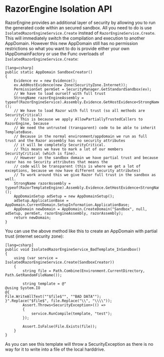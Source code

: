 
# RazorEngine Isolation API

RazorEngine provides an additional layer of security by allowing you to run the generated code within an secured sandbox.
All you need to do is use `IsolatedRazorEngineService.Create` instead of `RazorEngineService.Create`. 
This will immediately switch the compilation and execution to another AppDomain.
However this new AppDomain still has no permission restrictions so what you want to do is provide either your own IAppDomainFactory 
or use the Func<AppDomain> overloads of `IsolatedRazorEngineService.Create`:

    [lang=csharp]
    public static AppDomain SandboxCreator()
    {
        Evidence ev = new Evidence();
        ev.AddHostEvidence(new Zone(SecurityZone.Internet));
        PermissionSet permSet = SecurityManager.GetStandardSandbox(ev);
        // We have to load ourself with full trust
        StrongName razorEngineAssembly = typeof(RazorEngineService).Assembly.Evidence.GetHostEvidence<StrongName>();
        // We have to load Razor with full trust (so all methods are SecurityCritical)
        // This is because we apply AllowPartiallyTrustedCallers to RazorEngine, because
        // We need the untrusted (transparent) code to be able to inherit TemplateBase.
        // Because in the normal environment/appdomain we run as full trust and the Razor assembly has no security attributes
        // it will be completely SecurityCritical. 
        // This means we have to mark a lot of our members SecurityCritical (which is fine).
        // However in the sandbox domain we have partial trust and because razor has no Security attributes that means the
        // code will be transparent (this is where we get a lot of exceptions, because we now have different security attributes)
        // To work around this we give Razor full trust in the sandbox as well.
        StrongName razorAssembly = typeof(RazorTemplateEngine).Assembly.Evidence.GetHostEvidence<StrongName>();
        AppDomainSetup adSetup = new AppDomainSetup();
        adSetup.ApplicationBase = AppDomain.CurrentDomain.SetupInformation.ApplicationBase;
        AppDomain newDomain = AppDomain.CreateDomain("Sandbox", null, adSetup, permSet, razorEngineAssembly, razorAssembly);
        return newDomain;
    }

You can use the above method like this to create an AppDomain with partial trust (internet security zone):

    [lang=csharp]
    public void IsolatedRazorEngineService_BadTemplate_InSandbox()
    {
        using (var service = IsolatedRazorEngineService.Create(SandboxCreator))
        {
            string file = Path.Combine(Environment.CurrentDirectory, Path.GetRandomFileName());
                
            string template = @"
    @using System.IO
    @{
    File.WriteAllText(""$file$"", ""BAD DATA"");
    }".Replace("$file$", file.Replace("\\", "\\\\"));
            Assert.Throws<SecurityException>(() =>
            {
                service.RunCompile(template, "test");
            });

            Assert.IsFalse(File.Exists(file));
        }
    }

As you can see this template will throw a SecurityException as there is no way for it
to write into a file of the local harddrive.